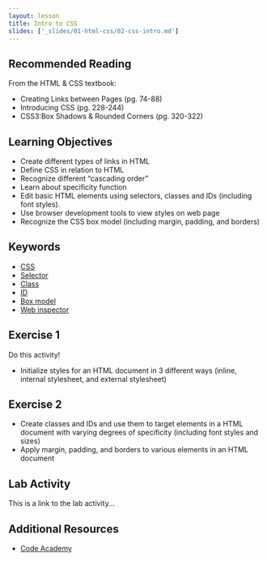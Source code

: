 ```yaml
---
layout: lesson
title: Intro to CSS
slides: ['_slides/01-html-css/02-css-intro.md']
---
```


## Recommended Reading

From the HTML & CSS textbook:

- Creating Links between Pages (pg. 74-88)
- Introducing CSS (pg. 228-244)
- CSS3:Box Shadows & Rounded Corners (pg. 320-322)

## Learning Objectives

- Create different types of links in HTML
- Define CSS in relation to HTML
- Recognize different “cascading order”
- Learn about specificity function
- Edit basic HTML elements using selectors, classes and IDs (including font styles).
- Use browser development tools to view styles on web page
- Recognize the CSS box model (including margin, padding, and borders)


## Keywords

- [CSS](https://developer.mozilla.org/en/docs/Web/HTML/Element)
- [Selector](#)
- [Class](#)
- [ID](#)
- [Box model](#)
- [Web inspector](#)


## Exercise 1

Do this activity!

- Initialize styles for an HTML document in 3 different ways (inline, internal stylesheet, and external stylesheet)

## Exercise 2
- Create classes and IDs and use them to target elements in a HTML document with varying degrees of specificity (including font styles and sizes)
- Apply margin, padding, and borders to various elements in an HTML document


## Lab Activity

This is a link to the lab activity...

## Additional Resources

- [Code Academy](http://www.codecademy.com/learn)
